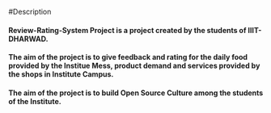 #Description

#### Review-Rating-System Project is a project created by the students of IIIT-DHARWAD.
#### The aim of the project is to give feedback and rating for the daily food provided by the Institue Mess, product demand and services provided by the shops in Institute Campus.
#### The aim of the project is to build Open Source Culture among the students of the Institute.
